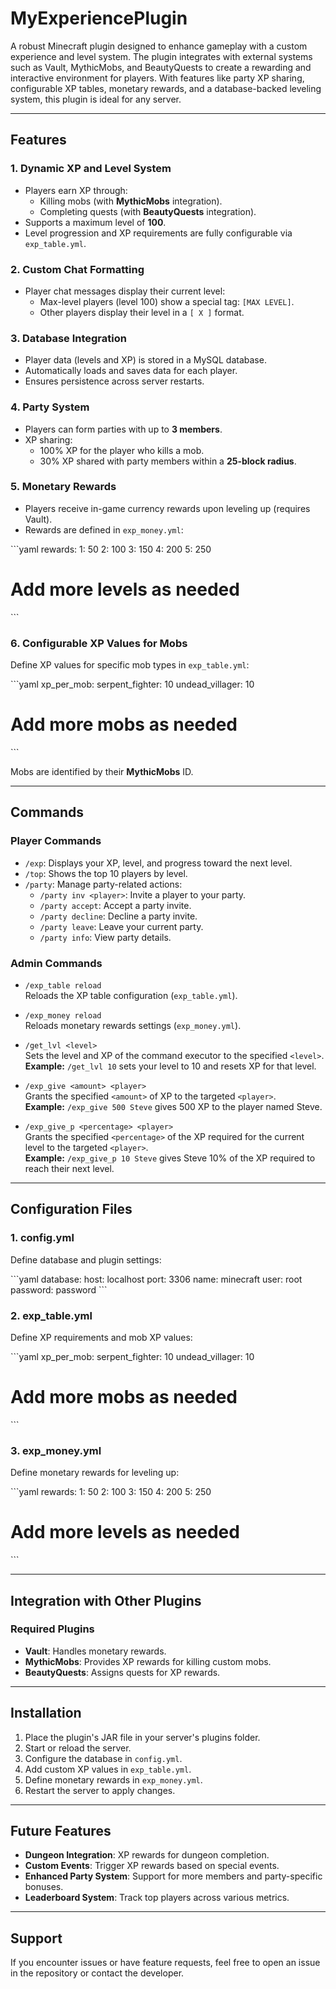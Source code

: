 
# MyExperiencePlugin

A robust Minecraft plugin designed to enhance gameplay with a custom experience and level system. The plugin integrates with external systems such as Vault, MythicMobs, and BeautyQuests to create a rewarding and interactive environment for players. With features like party XP sharing, configurable XP tables, monetary rewards, and a database-backed leveling system, this plugin is ideal for any server.

---

## Features

### **1. Dynamic XP and Level System**
- Players earn XP through:
  - Killing mobs (with **MythicMobs** integration).
  - Completing quests (with **BeautyQuests** integration).
- Supports a maximum level of **100**.
- Level progression and XP requirements are fully configurable via `exp_table.yml`.

### **2. Custom Chat Formatting**
- Player chat messages display their current level:
  - Max-level players (level 100) show a special tag: `[MAX LEVEL]`.
  - Other players display their level in a `[ X ]` format.

### **3. Database Integration**
- Player data (levels and XP) is stored in a MySQL database.
- Automatically loads and saves data for each player.
- Ensures persistence across server restarts.

### **4. Party System**
- Players can form parties with up to **3 members**.
- XP sharing:
  - 100% XP for the player who kills a mob.
  - 30% XP shared with party members within a **25-block radius**.

### **5. Monetary Rewards**
- Players receive in-game currency rewards upon leveling up (requires Vault).
- Rewards are defined in `exp_money.yml`:

\`\`\`yaml
rewards:
  1: 50
  2: 100
  3: 150
  4: 200
  5: 250
  # Add more levels as needed
\`\`\`

### **6. Configurable XP Values for Mobs**
Define XP values for specific mob types in `exp_table.yml`:

\`\`\`yaml
xp_per_mob:
  serpent_fighter: 10
  undead_villager: 10
  # Add more mobs as needed
\`\`\`

Mobs are identified by their **MythicMobs** ID.

---

## Commands

### **Player Commands**
- `/exp`: Displays your XP, level, and progress toward the next level.
- `/top`: Shows the top 10 players by level.
- `/party`: Manage party-related actions:
  - `/party inv <player>`: Invite a player to your party.
  - `/party accept`: Accept a party invite.
  - `/party decline`: Decline a party invite.
  - `/party leave`: Leave your current party.
  - `/party info`: View party details.

### **Admin Commands**

- `/exp_table reload`  
  Reloads the XP table configuration (`exp_table.yml`).

- `/exp_money reload`  
  Reloads monetary rewards settings (`exp_money.yml`).

- `/get_lvl <level>`  
  Sets the level and XP of the command executor to the specified `<level>`.  
  **Example:** `/get_lvl 10` sets your level to 10 and resets XP for that level.

- `/exp_give <amount> <player>`  
  Grants the specified `<amount>` of XP to the targeted `<player>`.  
  **Example:** `/exp_give 500 Steve` gives 500 XP to the player named Steve.

- `/exp_give_p <percentage> <player>`  
  Grants the specified `<percentage>` of the XP required for the current level to the targeted `<player>`.  
  **Example:** `/exp_give_p 10 Steve` gives Steve 10% of the XP required to reach their next level.

---

## Configuration Files

### **1. config.yml**
Define database and plugin settings:

\`\`\`yaml
database:
  host: localhost
  port: 3306
  name: minecraft
  user: root
  password: password
\`\`\`

### **2. exp_table.yml**
Define XP requirements and mob XP values:

\`\`\`yaml
xp_per_mob:
  serpent_fighter: 10
  undead_villager: 10
  # Add more mobs as needed
\`\`\`

### **3. exp_money.yml**
Define monetary rewards for leveling up:

\`\`\`yaml
rewards:
  1: 50
  2: 100
  3: 150
  4: 200
  5: 250
  # Add more levels as needed
\`\`\`

---

## Integration with Other Plugins

### **Required Plugins**
- **Vault**: Handles monetary rewards.
- **MythicMobs**: Provides XP rewards for killing custom mobs.
- **BeautyQuests**: Assigns quests for XP rewards.

---

## Installation

1. Place the plugin's JAR file in your server's plugins folder.
2. Start or reload the server.
3. Configure the database in `config.yml`.
4. Add custom XP values in `exp_table.yml`.
5. Define monetary rewards in `exp_money.yml`.
6. Restart the server to apply changes.

---

## Future Features

- **Dungeon Integration**: XP rewards for dungeon completion.
- **Custom Events**: Trigger XP rewards based on special events.
- **Enhanced Party System**: Support for more members and party-specific bonuses.
- **Leaderboard System**: Track top players across various metrics.

---

## Support

If you encounter issues or have feature requests, feel free to open an issue in the repository or contact the developer.
